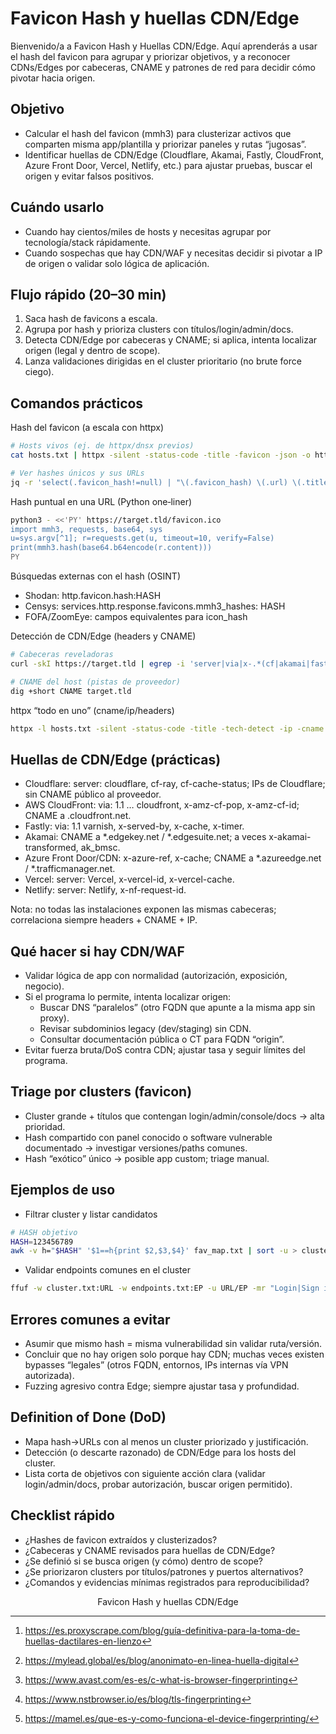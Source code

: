 # Favicon Hash y huellas CDN/Edge

Bienvenido/a a Favicon Hash y Huellas CDN/Edge. Aquí aprenderás a usar el hash del favicon para agrupar y priorizar objetivos, y a reconocer CDNs/Edges por cabeceras, CNAME y patrones de red para decidir cómo pivotar hacia origen.

## Objetivo

- Calcular el hash del favicon (mmh3) para clusterizar activos que comparten misma app/plantilla y priorizar paneles y rutas “jugosas”.
- Identificar huellas de CDN/Edge (Cloudflare, Akamai, Fastly, CloudFront, Azure Front Door, Vercel, Netlify, etc.) para ajustar pruebas, buscar el origen y evitar falsos positivos.

## Cuándo usarlo

- Cuando hay cientos/miles de hosts y necesitas agrupar por tecnología/stack rápidamente.
- Cuando sospechas que hay CDN/WAF y necesitas decidir si pivotar a IP de origen o validar solo lógica de aplicación.

## Flujo rápido (20–30 min)

1) Saca hash de favicons a escala.
2) Agrupa por hash y prioriza clusters con títulos/login/admin/docs.
3) Detecta CDN/Edge por cabeceras y CNAME; si aplica, intenta localizar origen (legal y dentro de scope).
4) Lanza validaciones dirigidas en el cluster prioritario (no brute force ciego).

## Comandos prácticos

Hash del favicon (a escala con httpx)

```bash
# Hosts vivos (ej. de httpx/dnsx previos)
cat hosts.txt | httpx -silent -status-code -title -favicon -json -o httpx_fav.json

# Ver hashes únicos y sus URLs
jq -r 'select(.favicon_hash!=null) | "\(.favicon_hash) \(.url) \(.title) \(.status_code)"' httpx_fav.json | sort -u > fav_map.txt
```

Hash puntual en una URL (Python one‑liner)

```bash
python3 - <<'PY' https://target.tld/favicon.ico
import mmh3, requests, base64, sys
u=sys.argv[^1]; r=requests.get(u, timeout=10, verify=False)
print(mmh3.hash(base64.b64encode(r.content)))
PY
```

Búsquedas externas con el hash (OSINT)

- Shodan: http.favicon.hash:HASH
- Censys: services.http.response.favicons.mmh3_hashes: HASH
- FOFA/ZoomEye: campos equivalentes para icon_hash

Detección de CDN/Edge (headers y CNAME)

```bash
# Cabeceras reveladoras
curl -skI https://target.tld | egrep -i 'server|via|x-.*(cf|akamai|fastly|vercel|netlify|cloudfront|azure|cdn)'

# CNAME del host (pistas de proveedor)
dig +short CNAME target.tld
```

httpx “todo en uno” (cname/ip/headers)

```bash
httpx -l hosts.txt -silent -status-code -title -tech-detect -ip -cname -json -o httpx_meta.json
```

## Huellas de CDN/Edge (prácticas)

- Cloudflare: server: cloudflare, cf-ray, cf-cache-status; IPs de Cloudflare; sin CNAME público al proveedor.
- AWS CloudFront: via: 1.1 … cloudfront, x-amz-cf-pop, x-amz-cf-id; CNAME a .cloudfront.net.
- Fastly: via: 1.1 varnish, x-served-by, x-cache, x-timer.
- Akamai: CNAME a *.edgekey.net / *.edgesuite.net; a veces x-akamai-transformed, ak_bmsc.
- Azure Front Door/CDN: x-azure-ref, x-cache; CNAME a *.azureedge.net / *.trafficmanager.net.
- Vercel: server: Vercel, x-vercel-id, x-vercel-cache.
- Netlify: server: Netlify, x-nf-request-id.

Nota: no todas las instalaciones exponen las mismas cabeceras; correlaciona siempre headers + CNAME + IP.

## Qué hacer si hay CDN/WAF

- Validar lógica de app con normalidad (autorización, exposición, negocio).
- Si el programa lo permite, intenta localizar origen:
  - Buscar DNS “paralelos” (otro FQDN que apunte a la misma app sin proxy).
  - Revisar subdominios legacy (dev/staging) sin CDN.
  - Consultar documentación pública o CT para FQDN “origin”.
- Evitar fuerza bruta/DoS contra CDN; ajustar tasa y seguir límites del programa.

## Triage por clusters (favicon)

- Cluster grande + títulos que contengan login/admin/console/docs → alta prioridad.
- Hash compartido con panel conocido o software vulnerable documentado → investigar versiones/paths comunes.
- Hash “exótico” único → posible app custom; triage manual.

## Ejemplos de uso

- Filtrar cluster y listar candidatos

```bash
# HASH objetivo
HASH=123456789
awk -v h="$HASH" '$1==h{print $2,$3,$4}' fav_map.txt | sort -u > cluster.txt
```

- Validar endpoints comunes en el cluster

```bash
ffuf -w cluster.txt:URL -w endpoints.txt:EP -u URL/EP -mr "Login|Sign in|Swagger|OpenAPI" -mc 200,401,403
```

## Errores comunes a evitar

- Asumir que mismo hash = misma vulnerabilidad sin validar ruta/versión.
- Concluir que no hay origen solo porque hay CDN; muchas veces existen bypasses “legales” (otros FQDN, entornos, IPs internas vía VPN autorizada).
- Fuzzing agresivo contra Edge; siempre ajustar tasa y profundidad.

## Definition of Done (DoD)

- Mapa hash→URLs con al menos un cluster priorizado y justificación.
- Detección (o descarte razonado) de CDN/Edge para los hosts del cluster.
- Lista corta de objetivos con siguiente acción clara (validar login/admin/docs, probar autorización, buscar origen permitido).

## Checklist rápido

- ¿Hashes de favicon extraídos y clusterizados?
- ¿Cabeceras y CNAME revisados para huellas de CDN/Edge?
- ¿Se definió si se busca origen (y cómo) dentro de scope?
- ¿Se priorizaron clusters por títulos/patrones y puertos alternativos?
- ¿Comandos y evidencias mínimas registrados para reproducibilidad?
  <span style="display:none">[^2][^4][^6][^8][^9]</span>

<div style="text-align: center">Favicon Hash y huellas CDN/Edge</div>

[^1]: https://learn.microsoft.com/es-es/microsoft-edge/web-platform/tracking-prevention
    
[^2]: https://es.proxyscrape.com/blog/guía-definitiva-para-la-toma-de-huellas-dactilares-en-lienzo
    
[^3]: https://www.aepd.es/guias/estudio-fingerprinting-huella-digital.pdf
    
[^4]: https://mylead.global/es/blog/anonimato-en-linea-huella-digital
    
[^5]: https://woted2.com/2025/08/25/caza-de-huellas-digitales-desmitificando-el-rastreo-web-con-fingerprinting/
    
[^6]: https://www.avast.com/es-es/c-what-is-browser-fingerprinting
    
[^7]: https://achirou.com/huella-digital-del-navegador-que-es-y-como-puedes-evitar-ser-rastreado/
    
[^8]: https://www.nstbrowser.io/es/blog/tls-fingerprinting
    
[^9]: https://mamel.es/que-es-y-como-funciona-el-device-fingerprinting/
    
[^10]: https://zma.la/browser-fingerprinting-privacidad-rastreo/
